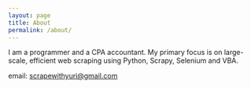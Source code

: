 ```yaml
---
layout: page
title: About
permalink: /about/
---
```


I am a programmer and a CPA accountant. My primary focus is on large-scale, efficient web scraping using Python, Scrapy, Selenium and VBA.

email: scrapewithyuri@gmail.com
